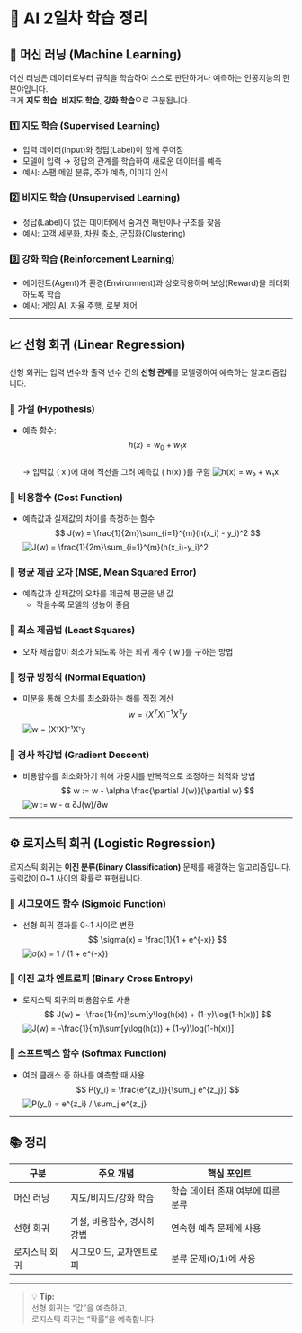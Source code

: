 # 🧠 AI 2일차 학습 정리

## 📘 머신 러닝 (Machine Learning)
머신 러닝은 데이터로부터 규칙을 학습하여 스스로 판단하거나 예측하는 인공지능의 한 분야입니다.  
크게 **지도 학습**, **비지도 학습**, **강화 학습**으로 구분됩니다.

### 1️⃣ 지도 학습 (Supervised Learning)
- 입력 데이터(Input)와 정답(Label)이 함께 주어짐  
- 모델이 입력 → 정답의 관계를 학습하여 새로운 데이터를 예측  
- 예시: 스팸 메일 분류, 주가 예측, 이미지 인식

### 2️⃣ 비지도 학습 (Unsupervised Learning)
- 정답(Label)이 없는 데이터에서 숨겨진 패턴이나 구조를 찾음  
- 예시: 고객 세분화, 차원 축소, 군집화(Clustering)

### 3️⃣ 강화 학습 (Reinforcement Learning)
- 에이전트(Agent)가 환경(Environment)과 상호작용하며 보상(Reward)을 최대화하도록 학습  
- 예시: 게임 AI, 자율 주행, 로봇 제어


---

## 📈 선형 회귀 (Linear Regression)
선형 회귀는 입력 변수와 출력 변수 간의 **선형 관계**를 모델링하여 예측하는 알고리즘입니다.

### 🔹 가설 (Hypothesis)
- 예측 함수:  
  $$ h(x) = w_0 + w_1x $$  
  → 입력값 \( x \)에 대해 직선을 그려 예측값 \( h(x) \)를 구함
  ![h(x) = w₀ + w₁x](https://latex.codecogs.com/png.image?\dpi{120}&space;h(x)=w_0+w_1x)

### 🔹 비용함수 (Cost Function)
- 예측값과 실제값의 차이를 측정하는 함수  
  $$ J(w) = \frac{1}{2m}\sum_{i=1}^{m}(h(x_i) - y_i)^2 $$
  ![J(w) = \frac{1}{2m}\sum_{i=1}^{m}(h(x_i)-y_i)^2](https://latex.codecogs.com/png.image?\dpi{120}&space;J(w)=\frac{1}{2m}\sum_{i=1}^{m}(h(x_i)-y_i)^2)

### 🔹 평균 제곱 오차 (MSE, Mean Squared Error)
- 예측값과 실제값의 오차를 제곱해 평균을 낸 값  
  - 작을수록 모델의 성능이 좋음

### 🔹 최소 제곱법 (Least Squares)
- 오차 제곱합이 최소가 되도록 하는 회귀 계수 \( w \)를 구하는 방법

### 🔹 정규 방정식 (Normal Equation)
- 미분을 통해 오차를 최소화하는 해를 직접 계산  
  $$ w = (X^TX)^{-1}X^Ty $$
  ![w = (XᵀX)⁻¹Xᵀy](https://latex.codecogs.com/png.image?\dpi{120}&space;w=(X^TX)^{-1}X^Ty)

### 🔹 경사 하강법 (Gradient Descent)
- 비용함수를 최소화하기 위해 가중치를 반복적으로 조정하는 최적화 방법  
  $$ w := w - \alpha \frac{\partial J(w)}{\partial w} $$
  ![w := w - α ∂J(w)/∂w](https://latex.codecogs.com/png.image?\dpi{120}&space;w:=w-\alpha\frac{\partial&space;J(w)}{\partial&space;w})


---

## ⚙️ 로지스틱 회귀 (Logistic Regression)
로지스틱 회귀는 **이진 분류(Binary Classification)** 문제를 해결하는 알고리즘입니다.  
출력값이 0~1 사이의 확률로 표현됩니다.

### 🔹 시그모이드 함수 (Sigmoid Function)
- 선형 회귀 결과를 0~1 사이로 변환  
  $$ \sigma(x) = \frac{1}{1 + e^{-x}} $$
  ![σ(x) = 1 / (1 + e^{-x})](https://latex.codecogs.com/png.image?\dpi{120}&space;\sigma(x)=\frac{1}{1+e^{-x}})

### 🔹 이진 교차 엔트로피 (Binary Cross Entropy)
- 로지스틱 회귀의 비용함수로 사용  
  $$ J(w) = -\frac{1}{m}\sum[y\log(h(x)) + (1-y)\log(1-h(x))] $$
  ![J(w) = -\frac{1}{m}\sum[y\log(h(x)) + (1-y)\log(1-h(x))]](https://latex.codecogs.com/png.image?\dpi{120}&space;J(w)=-\frac{1}{m}\sum[y\log(h(x))+(1-y)\log(1-h(x))])

### 🔹 소프트맥스 함수 (Softmax Function)
- 여러 클래스 중 하나를 예측할 때 사용  
  $$ P(y_i) = \frac{e^{z_i}}{\sum_j e^{z_j}} $$
  ![P(y_i) = e^{z_i} / \sum_j e^{z_j}](https://latex.codecogs.com/png.image?\dpi{120}&space;P(y_i)=\frac{e^{z_i}}{\sum_j&space;e^{z_j}})


---

## 📚 정리
| 구분 | 주요 개념 | 핵심 포인트 |
|------|------------|--------------|
| 머신 러닝 | 지도/비지도/강화 학습 | 학습 데이터 존재 여부에 따른 분류 |
| 선형 회귀 | 가설, 비용함수, 경사하강법 | 연속형 예측 문제에 사용 |
| 로지스틱 회귀 | 시그모이드, 교차엔트로피 | 분류 문제(0/1)에 사용 |

---

> 💡 **Tip:**  
> 선형 회귀는 “값”을 예측하고,  
> 로지스틱 회귀는 “확률”을 예측합니다.
